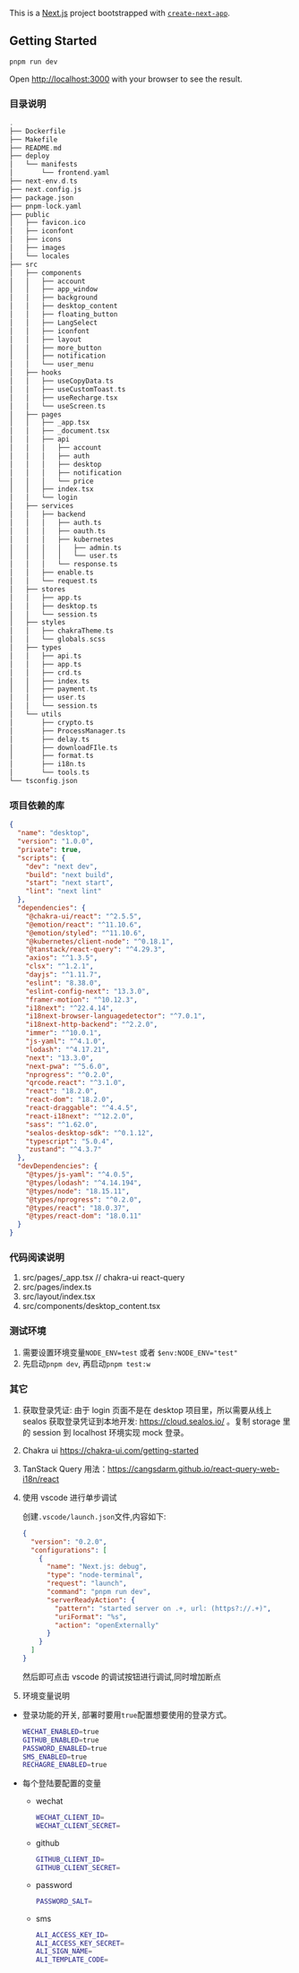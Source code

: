 This is a [Next.js](https://nextjs.org/) project bootstrapped with [`create-next-app`](https://github.com/vercel/next.js/tree/canary/packages/create-next-app).

## Getting Started

```bash
pnpm run dev
```

Open [http://localhost:3000](http://localhost:3000) with your browser to see the result.

### 目录说明

```c
.
├── Dockerfile
├── Makefile
├── README.md
├── deploy
│   └── manifests
│       └── frontend.yaml
├── next-env.d.ts
├── next.config.js
├── package.json
├── pnpm-lock.yaml
├── public
│   ├── favicon.ico
│   ├── iconfont
│   ├── icons
│   ├── images
│   └── locales
├── src
│   ├── components
│   │   ├── account
│   │   ├── app_window
│   │   ├── background
│   │   ├── desktop_content
│   │   ├── floating_button
│   │   ├── LangSelect
│   │   ├── iconfont
│   │   ├── layout
│   │   ├── more_button
│   │   ├── notification
│   │   └── user_menu
│   ├── hooks
│   │   ├── useCopyData.ts
│   │   ├── useCustomToast.ts
│   │   ├── useRecharge.tsx
│   │   └── useScreen.ts
│   ├── pages
│   │   ├── _app.tsx
│   │   ├── _document.tsx
│   │   ├── api
│   │   │   ├── account
│   │   │   ├── auth
│   │   │   ├── desktop
│   │   │   ├── notification
│   │   │   └── price
│   │   ├── index.tsx
│   │   └── login
│   ├── services
│   │   ├── backend
│   │   │   ├── auth.ts
│   │   │   ├── oauth.ts
│   │   │   ├── kubernetes
│   │   │   │   ├── admin.ts
│   │   │   │   └── user.ts
│   │   │   └── response.ts
│   │   ├── enable.ts
│   │   └── request.ts
│   ├── stores
│   │   ├── app.ts
│   │   ├── desktop.ts
│   │   └── session.ts
│   ├── styles
│   │   ├── chakraTheme.ts
│   │   └── globals.scss
│   ├── types
│   │   ├── api.ts
│   │   ├── app.ts
│   │   ├── crd.ts
│   │   ├── index.ts
│   │   ├── payment.ts
│   │   ├── user.ts
│   │   └── session.ts
│   └── utils
│       ├── crypto.ts
│       ├── ProcessManager.ts
│       ├── delay.ts
│       ├── downloadFIle.ts
│       ├── format.ts
│       ├── i18n.ts
│       └── tools.ts
└── tsconfig.json
```

### 项目依赖的库

```json
{
  "name": "desktop",
  "version": "1.0.0",
  "private": true,
  "scripts": {
    "dev": "next dev",
    "build": "next build",
    "start": "next start",
    "lint": "next lint"
  },
  "dependencies": {
    "@chakra-ui/react": "^2.5.5",
    "@emotion/react": "^11.10.6",
    "@emotion/styled": "^11.10.6",
    "@kubernetes/client-node": "^0.18.1",
    "@tanstack/react-query": "^4.29.3",
    "axios": "^1.3.5",
    "clsx": "^1.2.1",
    "dayjs": "^1.11.7",
    "eslint": "8.38.0",
    "eslint-config-next": "13.3.0",
    "framer-motion": "^10.12.3",
    "i18next": "^22.4.14",
    "i18next-browser-languagedetector": "^7.0.1",
    "i18next-http-backend": "^2.2.0",
    "immer": "^10.0.1",
    "js-yaml": "^4.1.0",
    "lodash": "^4.17.21",
    "next": "13.3.0",
    "next-pwa": "^5.6.0",
    "nprogress": "^0.2.0",
    "qrcode.react": "^3.1.0",
    "react": "18.2.0",
    "react-dom": "18.2.0",
    "react-draggable": "^4.4.5",
    "react-i18next": "^12.2.0",
    "sass": "^1.62.0",
    "sealos-desktop-sdk": "^0.1.12",
    "typescript": "5.0.4",
    "zustand": "^4.3.7"
  },
  "devDependencies": {
    "@types/js-yaml": "^4.0.5",
    "@types/lodash": "^4.14.194",
    "@types/node": "18.15.11",
    "@types/nprogress": "^0.2.0",
    "@types/react": "18.0.37",
    "@types/react-dom": "18.0.11"
  }
}
```

### 代码阅读说明

1. src/pages/\_app.tsx // chakra-ui react-query
2. src/pages/index.ts
3. src/layout/index.tsx
4. src/components/desktop_content.tsx

### 测试环境

1. 需要设置环境变量`NODE_ENV=test` 或者 `$env:NODE_ENV="test"`
2. 先启动`pnpm dev`, 再启动`pnpm test:w`

### 其它

1. 获取登录凭证: 由于 login 页面不是在 desktop 项目里，所以需要从线上 sealos 获取登录凭证到本地开发: <https://cloud.sealos.io/> 。复制 storage 里的 session 到 localhost 环境实现 mock 登录。

2. Chakra ui <https://chakra-ui.com/getting-started>

3. TanStack Query 用法：<https://cangsdarm.github.io/react-query-web-i18n/react>

4. 使用 vscode 进行单步调试

   创建`.vscode/launch.json`文件,内容如下:

   ```json
   {
     "version": "0.2.0",
     "configurations": [
       {
         "name": "Next.js: debug",
         "type": "node-terminal",
         "request": "launch",
         "command": "pnpm run dev",
         "serverReadyAction": {
           "pattern": "started server on .+, url: (https?://.+)",
           "uriFormat": "%s",
           "action": "openExternally"
         }
       }
     ]
   }
   ```

   然后即可点击 vscode 的调试按钮进行调试,同时增加断点

5. 环境变量说明

- 登录功能的开关, 部署时要用`true`配置想要使用的登录方式。

    ```bash
    WECHAT_ENABLED=true
    GITHUB_ENABLED=true
    PASSWORD_ENABLED=true
    SMS_ENABLED=true
    RECHAGRE_ENABLED=true
    ```

- 每个登陆要配置的变量
  - wechat

    ```bash
    WECHAT_CLIENT_ID=
    WECHAT_CLIENT_SECRET=
    ```  

  - github

    ```bash
    GITHUB_CLIENT_ID=
    GITHUB_CLIENT_SECRET=
    ```

  - password

    ```bash
    PASSWORD_SALT=
    ```

  - sms

    ```bash
    ALI_ACCESS_KEY_ID=
    ALI_ACCESS_KEY_SECRET=
    ALI_SIGN_NAME=
    ALI_TEMPLATE_CODE=
    ```
